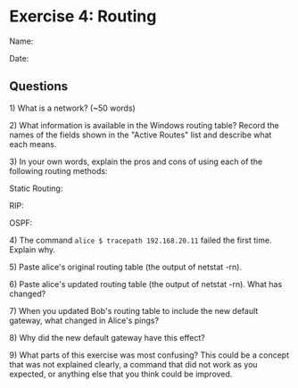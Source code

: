 Exercise 4: Routing
==========================

Name:

Date:

Questions
-----------------

1\) What is a network? (~50 words)

2\) What information is available in the Windows routing table? Record the names of the fields shown in the "Active Routes" list and describe what each means.

3\) In your own words, explain the pros and cons of using each of the following routing methods:

Static Routing:

RIP: 

OSPF:
 
4\) The command `alice $ tracepath 192.168.20.11` failed the first time. Explain why.

5\) Paste alice's original routing table (the output of netstat -rn).

6\) Paste alice's updated routing table (the output of netstat -rn). What has changed?

7\) When you updated Bob's routing table to include the new default gateway, what changed in Alice's pings?

8\) Why did the new default gateway have this effect?

9\) What parts of this exercise was most confusing? This could be a concept that was not explained clearly, a command that did not work as you expected, or anything else that you think could be improved.
